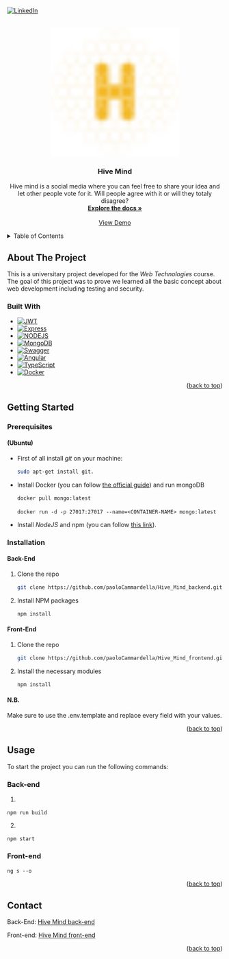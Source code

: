 <a name="readme-top"></a>

[![LinkedIn][linkedin-shield]][linkedin-url]

<!-- PROJECT LOGO -->
<br />
<div align="center">
  <a href="https://github.com/paoloCammardella/Hive_Mind_backend.git">
    <img src="src/images/logo.svg" alt="Logo" width="300" height="300">
  </a>

<h3 align="center">Hive Mind</h3>

  <p align="center">
    Hive mind is a social media where you can feel free to share your idea and let other people vote for it. Will people agree with it or will they totaly disagree?
    <br />
    <a href="https://github.com/paoloCammardella/Hive_Mind_backend.git"><strong>Explore the docs »</strong></a>
    <br />
    <br />
    <a href="https://github.com/paoloCammardella/Hive_Mind_backend.git">View Demo</a>
  </p>
</div>

<!-- TABLE OF CONTENTS -->
<details>
  <summary>Table of Contents</summary>
  <ol>
    <li>
      <a href="#about-the-project">About The Project</a>
      <ul>
        <li><a href="#built-with">Built With</a></li>
      </ul>
    </li>
    <li>
      <a href="#getting-started">Getting Started</a>
      <ul>
        <li><a href="#prerequisites">Prerequisites</a></li>
        <li><a href="#installation">Installation</a></li>
      </ul>
    </li>
    <li><a href="#usage">Usage</a></li>
    <li><a href="#license">License</a></li>
    <li><a href="#contact">Contact</a></li>
    <li><a href="#acknowledgments">Acknowledgments</a></li>
  </ol>
</details>

<!-- ABOUT THE PROJECT -->

## About The Project

This is a universitary project developed for the _Web Technologies_ course. The goal of this project was to prove we learned all the basic concept about web development including testing and security.

### Built With

- [![JWT][JWT]][JWT-url]
- [![Express][ExpressJS]][ExpressJS-url]
- [![NODEJS][NODEJS]][NODEJS-url]
- [![MongoDB][MongoDB]][MongoDB-url]
- [![Swagger][Swagger]][Swagger-url]
- [![Angular][Angular.io]][Angular-url]
- [![TypeScript][TypeScript]][TypeScript-url]
- [![Docker][Docker]][Docker-url]
<p align="right">(<a href="#readme-top">back to top</a>)</p>

<!-- GETTING STARTED -->

## Getting Started

### Prerequisites

#### (Ubuntu)

- First of all install _git_ on your machine:
  ```sh
  sudo apt-get install git.
  ```
- Install Docker (you can follow <a href="https://docs.docker.com/engine/install/ubuntu/">the official guide</a>) and run mongoDB

  ```
  docker pull mongo:latest

  docker run -d -p 27017:27017 --name=<CONTAINER-NAME> mongo:latest
  ```

- Install _NodeJS_ and npm (you can follow <a href="https://monovm.com/blog/install-npm-on-ubuntu/#Install-Node.js-and-npm-from-the-Ubuntu">this link</a>).

### Installation

#### Back-End

1. Clone the repo
   ```sh
   git clone https://github.com/paoloCammardella/Hive_Mind_backend.git
   ```
2. Install NPM packages
   ```sh
   npm install
   ```

#### Front-End

1. Clone the repo
   ```sh
   git clone https://github.com/paoloCammardella/Hive_Mind_frontend.git
   ```
2. Install the necessary modules
   ```sh
   npm install
   ```

#### N.B.

Make sure to use the .env.template and replace every field with your values.

<p align="right">(<a href="#readme-top">back to top</a>)</p>

<!-- USAGE EXAMPLES -->

## Usage

To start the project you can run the following commands:
### Back-end

  1. 
    npm run build

  2. 

    npm start
### Front-end

  ```
  ng s --o
  ```

<p align="right">(<a href="#readme-top">back to top</a>)</p>

<!-- CONTACT -->

## Contact

Back-End: [Hive Mind back-end](https://github.com/paoloCammardella/Hive_Mind_backend.git)

Front-end: [Hive Mind front-end](https://github.com/paoloCammardella/Hive_Mind_frontend.git)

<p align="right">(<a href="#readme-top">back to top</a>)</p>

<!-- MARKDOWN LINKS & IMAGES -->
<!-- https://www.markdownguide.org/basic-syntax/#reference-style-links -->

[contributors-shield]: https://img.shields.io/github/contributors/paoloCammardella/Hive_Mind.git.svg?style=for-the-badge
[contributors-url]: https://github.com/paoloCammardella/Hive_Mind_backend.git/graphs/contributors
[forks-shield]: https://img.shields.io/github/forks/paoloCammardella/Hive_Mind.git.svg?style=for-the-badge
[forks-url]: https://github.com/paoloCammardella/Hive_Mind_backend.git/network/members
[stars-shield]: https://img.shields.io/github/stars/paoloCammardella/Hive_Mind.git.svg?style=for-the-badge
[stars-url]: https://github.com/paoloCammardella/Hive_Mind_backend.git/stargazers
[issues-shield]: https://img.shields.io/github/issues/paoloCammardella/Hive_Mind.git.svg?style=for-the-badge
[issues-url]: https://github.com/paoloCammardella/Hive_Mind_backend.git/issues
[license-shield]: https://img.shields.io/github/license/paoloCammardella/Hive_Mind.git.svg?style=for-the-badge
[license-url]: https://github.com/paoloCammardella/Hive_Mind_backend.git/blob/master/LICENSE.txt
[linkedin-shield]: https://img.shields.io/badge/-LinkedIn-black.svg?style=for-the-badge&logo=linkedin&colorB=555
[linkedin-url]: https://linkedin.com/in/paolocammardella
[product-screenshot]: images/screenshot.png

<!-- Tech Stack -->

[ExpressJS]: https://img.shields.io/badge/Express%20js-000000?style=for-the-badge&logo=express&logoColor=white
[ExpressJS-url]: https://expressjs.com/
[Angular.io]: https://img.shields.io/badge/Angular-DD0031?style=for-the-badge&logo=angular&logoColor=white
[Angular-url]: https://angular.io/
[JWT]: https://img.shields.io/badge/JWT-000000?style=for-the-badge&logo=JSON%20web%20tokens&logoColor=white
[JWT-url]: https://JWT.io/
[Swagger]: https://img.shields.io/badge/-Swagger-%23Clojure?style=for-the-badge&logo=swagger&logoColor=white
[Swagger-url]: https://swagger.io/
[NODEJS]: https://img.shields.io/badge/Node%20js-339933?style=for-the-badge&logo=nodedotjs&logoColor=white
[NODEJS-URL]: https://nodejs.org/en
[MongoDB]: https://img.shields.io/badge/-MongoDB-13aa52?style=for-the-badge&logo=mongodb&logoColor=white
[MongoDB-url]: https://www.mongodb.com/it-it
[TypeScript]: https://img.shields.io/badge/TypeScript-3178C6?style=for-the-badge&logo=typescript&logoColor=white
[TypeScript-url]: https://www.typescriptlang.org/
[Docker]: https://img.shields.io/badge/Docker-2CA5E0?style=for-the-badge&logo=docker&logoColor=white
[Docker-url]: https://www.docker.com/
